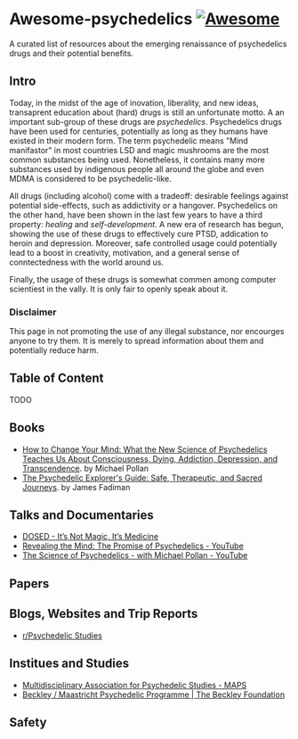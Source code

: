 # Awesome-psychedelics [![Awesome](https://cdn.rawgit.com/sindresorhus/awesome/d7305f38d29fed78fa85652e3a63e154dd8e8829/media/badge.svg)](https://github.com/sindresorhus/awesome)

A curated list of resources about the emerging renaissance of psychedelics drugs and their potential benefits.

## Intro 

Today, in the midst of the age of inovation, liberality, and new ideas, transaprent education about (hard) drugs is still an unfortunate motto. A an important sub-group of these drugs are _psychedelics_. Psychedelics drugs have been used for centuries, potentially as long as they humans have existed in their modern form. The term psychedelic means "Mind manifastor" in most countries LSD and magic mushrooms are the most common substances being used. Nonetheless, it contains many more substances used by indigenous people all around the globe and even MDMA is considered to be psychedelic-like. 

All drugs (including alcohol) come with a tradeoff: desirable feelings against potential side-effects, such as addictivity or a hangover. Psychedelics on the other hand, have been shown in the last few years to have a third property: _healing_ and _self-development_. A new era of research has begun, showing the use of these drugs to effectively cure PTSD, addication to heroin and depression. Moreover, safe controlled usage could potentially lead to a boost in creativity, motivation, and a general sense of conntectedness with the world around us.

Finally, the usage of these drugs is somewhat commen among computer scientiest in the vally. It is only fair to openly speak about it. 

### Disclaimer 

This page in not promoting the use of any illegal substance, nor encourges anyone to try them. It is merely to spread information about them and potentially reduce harm. 

## Table of Content 

TODO 

## Books 

- [How to Change Your Mind: What the New Science of Psychedelics Teaches Us About Consciousness, Dying, Addiction, Depression, and Transcendence](https://www.goodreads.com/book/show/36613747-how-to-change-your-mind). by Michael Pollan
- [The Psychedelic Explorer's Guide: Safe, Therapeutic, and Sacred Journeys](https://www.goodreads.com/book/show/9721527-the-psychedelic-explorer-s-guide). by James Fadiman


## Talks and Documentaries

- [DOSED - It’s Not Magic, It’s Medicine](https://www.dosedmovie.com/)
- [Revealing the Mind: The Promise of Psychedelics - YouTube](https://www.youtube.com/watch?v=Fi66wFfOC-4)
- [The Science of Psychedelics - with Michael Pollan - YouTube](https://www.youtube.com/watch?v=LcAj1oxMT9U)


## Papers 

## Blogs, Websites and Trip Reports

- [r/Psychedelic Studies](https://www.reddit.com/r/PsychedelicStudies/)

## Institues and Studies 

- [Multidisciplinary Association for Psychedelic Studies - MAPS](https://maps.org/)
- [Beckley / Maastricht Psychedelic Programme | The Beckley Foundation](https://beckleyfoundation.org/science/collaborations/maastricht-university-netherlands/)


## Safety 
